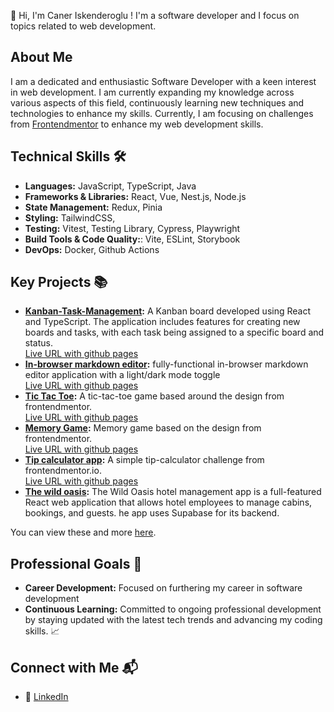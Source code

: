 👋 Hi, I'm Caner Iskenderoglu ! I'm a software developer and I focus on topics related to web development.

## About Me
I am a dedicated and enthusiastic Software Developer with a keen interest in web development. I am currently expanding my knowledge across various aspects of this field, continuously learning new techniques and technologies to enhance my skills. 
Currently, I am focusing on challenges from [Frontendmentor](https://www.frontendmentor.io/) to enhance my web development skills. 

## Technical Skills 🛠️
- **Languages:** JavaScript, TypeScript, Java
- **Frameworks & Libraries:** React, Vue, Nest.js, Node.js
- **State Management:** Redux, Pinia
- **Styling:** TailwindCSS,
- **Testing:** Vitest, Testing Library, Cypress, Playwright
- **Build Tools & Code Quality:**: Vite, ESLint, Storybook
- **DevOps:** Docker, Github Actions

## Key Projects 📚
- **[Kanban-Task-Management](https://github.com/caner404/kanban-task-management):** A Kanban board developed using React and TypeScript. The application includes features for creating new boards and tasks, with each task being assigned to a specific board and status. <br/>
      [Live URL with github pages](https://caner404.github.io/kanban-task-management/)
- **[In-browser markdown editor](https://github.com/caner404/in-browser-markdown-editor):** fully-functional in-browser markdown editor application with a light/dark mode toggle <br/>
      [Live URL with github pages](https://caner404.github.io/in-browser-markdown-editor/)
- **[Tic Tac Toe](https://github.com/caner404/memory-game):** A tic-tac-toe game based around the design from frontendmentor. <br/>
      [Live URL with github pages](https://caner404.github.io/tic-tac-toe/)
- **[Memory Game](https://github.com/caner404/memory-game):** Memory game based on the design from frontendmentor. <br/>
      [Live URL with github pages](https://caner404.github.io/memory-game/)
- **[Tip calculator app](https://github.com/caner404/tip-calculator-app):** A simple tip-calculator challenge from frontendmentor.io. <br/>
      [Live URL with github pages](https://caner404.github.io/tip-calculator-app/)
- **[The wild oasis](https://github.com/caner404/the-wild-oasis):** The Wild Oasis hotel management app is a full-featured React web application that allows hotel employees to manage cabins, bookings, and guests. he app uses Supabase for its backend.

You can view these and more [here](https://github.com/caner404).

## Professional Goals 🚀
- **Career Development:** Focused on furthering my career in software development
- **Continuous Learning:** Committed to ongoing professional development by staying updated with the latest tech trends and advancing my coding skills. 📈

## Connect with Me 📬
- 🔗 [LinkedIn](https://www.linkedin.com/in/caner-iskenderoglu)
